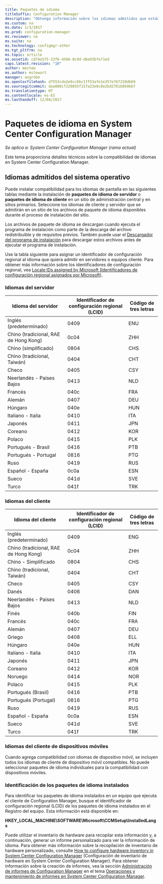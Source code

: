 ```yaml
---
title: Paquetes de idioma
titleSuffix: Configuration Manager
description: "Obtenga información sobre los idiomas admitidos que están disponibles en System Center Configuration Manager."
ms.custom: na
ms.date: 1/3/2017
ms.prod: configuration-manager
ms.reviewer: na
ms.suite: na
ms.technology: configmgr-other
ms.tgt_pltfrm: na
ms.topic: article
ms.assetid: cd74e5f5-33f6-4566-8c9d-d6a93bfe71ed
caps.latest.revision: "10"
author: mestew
ms.author: mstewart
manager: angrobe
ms.openlocfilehash: d7553cda2e9cc6bc1ff53afe1e357e767228db69
ms.sourcegitcommit: daa080cf220835f157a23e8c8e2bd2781b869bb7
ms.translationtype: HT
ms.contentlocale: es-ES
ms.lasthandoff: 12/04/2017
---
```

# <a name="language-packs-in-system-center-configuration-manager"></a>Paquetes de idioma en System Center Configuration Manager

*Se aplica a: System Center Configuration Manager (rama actual)*

Este tema proporciona detalles técnicos sobre la compatibilidad de idiomas en System Center Configuration Manager.  

## <a name="BKMK_SupLanguagePacks"></a> Idiomas admitidos del sistema operativo  
 Puede instalar compatibilidad para los idiomas de pantalla en las siguientes tablas mediante la instalación de **paquetes de idioma de servidor** o **paquetes de idioma de cliente** en un sitio de administración central y en sitios primarios. Seleccione los idiomas de cliente y servidor que se admitirán en un sitio de los archivos de paquete de idioma disponibles durante el proceso de instalación del sitio.

 Los archivos de paquete de idioma se descargan cuando ejecuta el programa de instalación como parte de la descarga del archivo redistribuible y de requisitos previos. También puede usar el [Descargador del programa de instalación](setup-downloader.md) para descargar estos archivos antes de ejecutar el programa de instalación.   

 Use la tabla siguiente para asignar un identificador de configuración regional al idioma que quiera admitir en servidores o equipos cliente. Para obtener más información sobre los identificadores de configuración regional, vea [Locale IDs assigned by Microsoft (Identificadores de configuración regional asignados por Microsoft)](http://go.microsoft.com/fwlink/p/?LinkId=252609).  

### <a name="server-languages"></a>Idiomas del servidor  

|Idioma del servidor|Identificador de configuración regional (LCID)|Código de tres letras|  
|---------------------|------------------------|-----------------------|  
|Inglés (predeterminado)|0409|ENU|  
|Chino (tradicional, RAE de Hong Kong)|0c04|ZHH|  
|Chino (simplificado)|0804|CHS|  
|Chino (tradicional, Taiwán)|0404|CHT|  
|Checo|0405|CSY|  
|Neerlandés - Países Bajos|0413|NLD|  
|Francés|040c|FRA|  
|Alemán|0407|DEU|  
|Húngaro|040e|HUN|  
|Italiano - Italia|0410|ITA|  
|Japonés|0411|JPN|  
|Coreano|0412|KOR|  
|Polaco|0415|PLK|  
|Portugués - Brasil|0416|PTB|  
|Portugués - Portugal|0816|PTG|  
|Ruso|0419|RUS|  
|Español - España|0c0a|ESN|  
|Sueco|041d|SVE|  
|Turco|041f|TRK|  

### <a name="client-languages"></a>Idiomas del cliente  

|Idioma del cliente|Identificador de configuración regional (LCID)|Código de tres letras|  
|---------------------|------------------------|-----------------------|  
|Inglés (predeterminado)|0409|ENG|  
|Chino (tradicional, RAE de Hong Kong)|0c04|ZHH|  
|Chino - Simplificado|0804|CHS|  
|Chino (tradicional, Taiwán)|0404|CHT|  
|Checo|0405|CSY|  
|Danés|0406|DAN|  
|Neerlandés - Países Bajos|0413|NLD|  
|Finés|040b|FIN|  
|Francés|040c|FRA|  
|Alemán|0407|DEU|  
|Griego|0408|ELL|  
|Húngaro|040e|HUN|  
|Italiano - Italia|0410|ITA|  
|Japonés|0411|JPN|  
|Coreano|0412|KOR|  
|Noruego|0414|NOR|  
|Polaco|0415|PLK|  
|Portugués (Brasil)|0416|PTB|  
|Portugués (Portugal)|0816|PTG|  
|Ruso|0419|RUS|  
|Español - España|0c0a|ESN|  
|Sueco|041d|SVE|  
|Turco|041f|TRK|  

### <a name="mobile-device-client-languages"></a>Idiomas del cliente de dispositivos móviles  
 Cuando agrega compatibilidad con idiomas de dispositivo móvil, se incluyen todos los idiomas de cliente de dispositivo móvil compatibles. No puede seleccionar paquetes de idioma individuales para la compatibilidad con dispositivos móviles.  

### <a name="identify-installed-language-packs"></a>Identificación de los paquetes de idioma instalados  
Para identificar los paquetes de idioma instalados en un equipo que ejecuta el cliente de Configuration Manager, busque el identificador de configuración regional (LCID) de los paquetes de idioma instalados en el Registro del equipo. Esta información está disponible en:

 **HKEY_LOCAL_MACHINE\SOFTWARE\Microsoft\CCMSetup\InstalledLangs**  

Puede utilizar el inventario de hardware para recopilar esta información y, a continuación, generar un informe personalizado para ver la información de idioma. Para obtener más información sobre la recopilación de inventario de hardware personalizado, consulte [How to configure hardware inventory in System Center Configuration Manager](../../../../core/clients/manage/inventory/configure-hardware-inventory.md) (Configuración de inventario de hardware en System Center Configuration Manager). Para obtener información sobre la creación de informes, vea la sección [Administración de informes de Configuration Manager](../../../../core/servers/manage/operations-and-maintenance-for-reporting.md#BKMK_ManageReports) en el tema [Operaciones y mantenimiento de informes en System Center Configuration Manager](../../../../core/servers/manage/operations-and-maintenance-for-reporting.md).  

